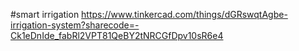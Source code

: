 #smart irrigation
https://www.tinkercad.com/things/dGRswqtAgbe-irrigation-system?sharecode=-Ck1eDnIde_fabRl2VPT81QeBY2tNRCGfDpv10sR6e4
